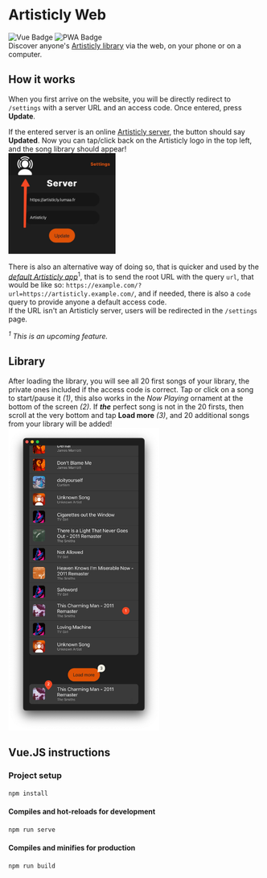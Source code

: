 # Artisticly Web
![Vue Badge](https://img.shields.io/badge/built_with-vue.js-brightgreen?style=for-the-badge)
![PWA Badge](https://img.shields.io/badge/compatible-PWA-blue?style=for-the-badge)\
Discover anyone's [Artisticly library](https://github.com/lumaa-dev/ArtisticlyServer) via the web, on your phone or on a computer.

## How it works
When you first arrive on the website, you will be directly redirect to `/settings` with a server URL and an access code. Once entered, press **Update**.

If the entered server is an online [Artisticly server](https://github.com/lumaa-dev/ArtisticlyServer), the button should say **Updated**. Now you can tap/click back on the Artisticly logo in the top left, and the song library should appear!\
<img alt="Mobile Updated" src="./README_data/m_updated.jpeg" height="200"/>

There is also an alternative way of doing so, that is quicker and used by the [*default Artisticly app*](https://apps.lumaa.fr/app/artisticly)<sup>1</sup>, that is to send the root URL with the query `url`, that would be like so: `https://example.com/?url=https://artisticly.example.com/`, and if needed, there is also a `code` query to provide anyone a default access code.\
If the URL isn't an Artisticly server, users will be redirected in the `/settings` page.

*<sup>1</sup> This is an upcoming feature.*

## Library
After loading the library, you will see all 20 first songs of your library, the private ones included if the access code is correct. Tap or click on a song to start/pause it *(1)*, this also works in the *Now Playing* ornament at the bottom of the screen *(2)*. If ***the*** perfect song is not in the 20 firsts, then scroll at the very bottom and tap **Load more** *(3)*, and 20 additional songs from your library will be added!\
<img alt="Mobile Updated" src="./README_data/library.png" height="600"/>

## Vue.JS instructions
### Project setup
```bash
npm install
```

#### Compiles and hot-reloads for development
```bash
npm run serve
```

#### Compiles and minifies for production
```bash
npm run build
```
